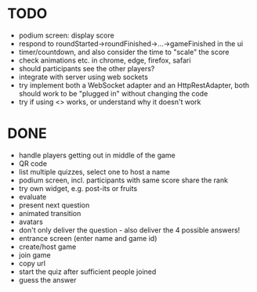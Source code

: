 # TODO
- podium screen: display score
- respond to roundStarted->roundFinished->...->gameFinished in the ui
- timer/countdown, and also consider the time to "scale" the score
- check animations etc. in chrome, edge, firefox, safari
- should participants see the other players?
- integrate with server using web sockets
- try implement both a WebSocket adapter and an HttpRestAdapter, both should work to be "plugged in" without changing the code
- try if using <> works, or understand why it doesn't work

# DONE
- handle players getting out in middle of the game
- QR code
- list multiple quizzes, select one to host a name
- podium screen, incl. participants with same score share the rank
- try own widget, e.g. post-its or fruits
- evaluate
- present next question
- animated transition
- avatars
- don't only deliver the question - also deliver the 4 possible answers!
- entrance screen (enter name and game id)
- create/host game
- join game
- copy url
- start the quiz after sufficient people joined
- guess the answer